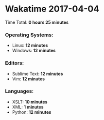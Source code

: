 # Wakatime 2017-04-04

Time Total: **0 hours 25 minutes**

### Operating Systems:
- Linux: **12 minutes** 
- Windows: **12 minutes** 

### Editors:
- Sublime Text: **12 minutes** 
- Vim: **12 minutes** 

### Languages:
- XSLT: **10 minutes** 
- XML: **1 minutes** 
- Python: **12 minutes** 

